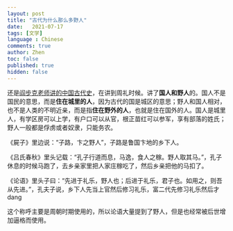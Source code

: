 ```yaml
---
layout: post
title: "古代为什么那么多野人"
date:   2021-07-17
tags: [文学]
language : Chinese
comments: true
author: Zhen
toc: false
published: true
hidden: false
---
```

还是[阎步克老师讲的中国古代史](https://youtu.be/qX3z3Gij_XY)，在讲到周礼时候。讲了**国人和野人**的。国人不是国民的意思，而是**住在城里的人**，因为古代的国是城区的意思；野人和国人相对，也不是人类的不明近亲，而是指**住在野外的人**，也就是住在国外的人。国人是城里人，有学区房可以上学，有户口可以从官，根正苗红可以参军，享有部落的姓氏；野人一般都是俘虏或者奴隶，只能务农。

《屍子》里边说：“子路，卞之野人”，子路是鲁国卞地的乡下人。

《吕氏春秋》里头记载：“孔子行道而息，马逸，食人之稼。野人取其马。”，孔子休息的时候马跑了，去乡亲家里把人家庄稼吃了，然后乡亲把他的马扣了。

《论语》里头子曰：“先进于礼乐，野人也；后进于礼乐，君子也。如用之，则吾从先进。”，孔夫子说，乡下人先当上官然后修习礼乐，富二代先修习礼乐然后才dang



这个称呼主要是周朝时期使用的，所以论语大量提到了野人，但是也经常被后世增加逼格而使用。






<!--stackedit_data:
eyJoaXN0b3J5IjpbLTEzMDIzMTE5OTddfQ==
-->